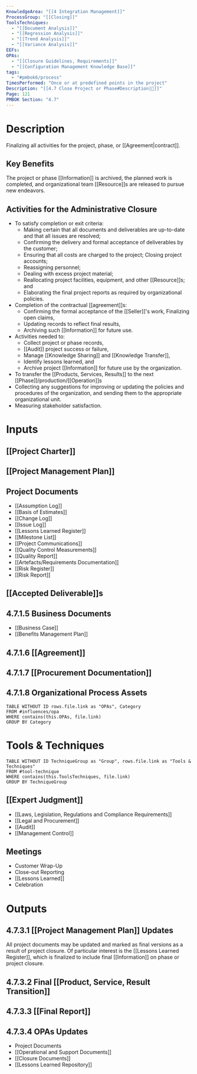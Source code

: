 ```yaml
---
KnowledgeArea: "[[4 Integration Management]]"
ProcessGroup: "[[Closing]]"
ToolsTechniques:
  - "[[Document Analysis]]"
  - "[[Regression Analysis]]"
  - "[[Trend Analysis]]"
  - "[[Variance Analysis]]"
EEFs:
OPAs:
  - "[[Closure Guidelines, Requirements]]"
  - "[[Configuration Management Knowledge Base]]"
tags:
  - "#pmbok6/process"
TimesPerformed: "Once or at predefined points in the project"
Description: "[[4.7 Close Project or Phase#Description|📝]]"
Page: 121
PMBOK Section: "4.7"
---
```

# Description
Finalizing all activities for the project, phase, or [[Agreement|contract]].
## Key Benefits
The project or phase [[Information]] is archived, the planned work is completed, and organizational team [[Resource]]s are released to pursue new endeavors.
## Activities for the Administrative Closure
- To satisfy completion or exit criteria:
	- Making certain that all documents and deliverables are up-to-date and that all issues are resolved;
	- Confirming the delivery and formal acceptance of deliverables by the customer;
	- Ensuring that all costs are charged to the project; Closing project accounts;  
	- Reassigning personnel;
	- Dealing with excess project material;  
	- Reallocating project facilities, equipment, and other [[Resource]]s; and
	- Elaborating the final project reports as required by organizational policies.
- Completion of the contractual [[agreement]]s:
	- Confirming the formal acceptance of the [[Seller]]'s work, Finalizing open claims,  
	- Updating records to reflect final results,
	- Archiving such [[Information]] for future use.
- Activities needed to:
	- Collect project or phase records,  
	- [[Audit]] project success or failure,  
	- Manage [[Knowledge Sharing]] and [[Knowledge Transfer]],  
	- Identify lessons learned, and  
	- Archive project [[Information]] for future use by the organization.
- To transfer the [[Products, Services, Results]] to the next [[Phase]]/production/[[Operation]]s
- Collecting any suggestions for improving or updating the policies and procedures of the organization, and sending them to the appropriate organizational unit.
- Measuring stakeholder satisfaction.
# Inputs
## [[Project Charter]]
## [[Project Management Plan]]
## Project Documents
- [[Assumption Log]]
- [[Basis of Estimates]]
- [[Change Log]]
- [[Issue Log]]
- [[Lessons Learned Register]]
- [[Milestone List]]
- [[Project Communications]]
- [[Quality Control Measurements]]
- [[Quality Report]]
- [[Artefacts/Requirements Documentation]]
- [[Risk Register]]
- [[Risk Report]]
## [[Accepted Deliverable]]s
## 4.7.1.5 Business Documents
- [[Business Case]]
- [[Benefits Management Plan]]
## 4.7.1.6 [[Agreement]]
## 4.7.1.7 [[Procurement Documentation]]
## 4.7.1.8 Organizational Process Assets
```dataview
TABLE WITHOUT ID rows.file.link as "OPAs", Category
FROM #influences/opa
WHERE contains(this.OPAs, file.link)
GROUP BY Category
```
# Tools & Techniques
```dataview
TABLE WITHOUT ID TechniqueGroup as "Group", rows.file.link as "Tools & Techniques"
FROM #tool-technique
WHERE contains(this.ToolsTechniques, file.link)
GROUP BY TechniqueGroup
```
## [[Expert Judgment]]
- [[Laws, Legislation, Regulations and Compliance Requirements]]
- [[Legal and Procurement]]
- [[Audit]]
- [[Management Control]]
## Meetings
- Customer Wrap-Up
- Close-out Reporting
- [[Lessons Learned]]
- Celebration
# Outputs
## 4.7.3.1 [[Project Management Plan]] Updates
All project documents may be updated and marked as final versions as a result of project closure. Of particular interest is the [[Lessons Learned Register]], which is finalized to include final [[Information]] on phase or project closure.
## 4.7.3.2 Final [[Product, Service, Result Transition]]
## 4.7.3.3 [[Final Report]]
## 4.7.3.4 OPAs Updates
- Project Documents
- [[Operational and Support Documents]]
- [[Closure Documents]]
- [[Lessons Learned Repository]]
